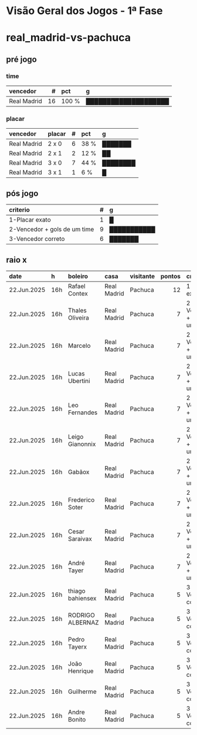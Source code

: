 # Visão Geral dos Jogos - 1ª Fase

# real_madrid-vs-pachuca

## pré jogo

### time

| vencedor    |   # | pct   | g                    |
|:------------|----:|:------|:---------------------|
| Real Madrid |  16 | 100 % | ████████████████████ |

### placar

| vencedor    | placar   |   # | pct   | g        |
|:------------|:---------|----:|:------|:---------|
| Real Madrid | 2 x 0    |   6 | 38 %  | ███████  |
| Real Madrid | 2 x 1    |   2 | 12 %  | ██       |
| Real Madrid | 3 x 0    |   7 | 44 %  | ████████ |
| Real Madrid | 3 x 1    |   1 | 6 %   | █        |

## pós jogo

| criterio                     |   # | g           |
|:-----------------------------|----:|:------------|
| 1-Placar exato               |   1 | █           |
| 2-Vencedor + gols de um time |   9 | ███████████ |
| 3-Vencedor correto           |   6 | ███████     |

## raio x

| date        | h   | boleiro          | casa        | visitante   |   pontos | criteiro                     | bol_placar   | bol_time    | real_placar   | real_time   |
|:------------|:----|:-----------------|:------------|:------------|---------:|:-----------------------------|:-------------|:------------|:--------------|:------------|
| 22.Jun.2025 | 16h | Rafael Contex    | Real Madrid | Pachuca     |       12 | 1-Placar exato               | 3 x 1        | Real Madrid | 3 x 1         | Real Madrid |
| 22.Jun.2025 | 16h | Thales Oliveira  | Real Madrid | Pachuca     |        7 | 2-Vencedor + gols de um time | 3 x 0        | Real Madrid | 3 x 1         | Real Madrid |
| 22.Jun.2025 | 16h | Marcelo          | Real Madrid | Pachuca     |        7 | 2-Vencedor + gols de um time | 3 x 0        | Real Madrid | 3 x 1         | Real Madrid |
| 22.Jun.2025 | 16h | Lucas Ubertini   | Real Madrid | Pachuca     |        7 | 2-Vencedor + gols de um time | 3 x 0        | Real Madrid | 3 x 1         | Real Madrid |
| 22.Jun.2025 | 16h | Leo Fernandes    | Real Madrid | Pachuca     |        7 | 2-Vencedor + gols de um time | 2 x 1        | Real Madrid | 3 x 1         | Real Madrid |
| 22.Jun.2025 | 16h | Leigo Gianonnix  | Real Madrid | Pachuca     |        7 | 2-Vencedor + gols de um time | 3 x 0        | Real Madrid | 3 x 1         | Real Madrid |
| 22.Jun.2025 | 16h | Gabãox           | Real Madrid | Pachuca     |        7 | 2-Vencedor + gols de um time | 3 x 0        | Real Madrid | 3 x 1         | Real Madrid |
| 22.Jun.2025 | 16h | Frederico Soter  | Real Madrid | Pachuca     |        7 | 2-Vencedor + gols de um time | 2 x 1        | Real Madrid | 3 x 1         | Real Madrid |
| 22.Jun.2025 | 16h | Cesar Saraivax   | Real Madrid | Pachuca     |        7 | 2-Vencedor + gols de um time | 3 x 0        | Real Madrid | 3 x 1         | Real Madrid |
| 22.Jun.2025 | 16h | André Tayer      | Real Madrid | Pachuca     |        7 | 2-Vencedor + gols de um time | 3 x 0        | Real Madrid | 3 x 1         | Real Madrid |
| 22.Jun.2025 | 16h | thiago bahiensex | Real Madrid | Pachuca     |        5 | 3-Vencedor correto           | 2 x 0        | Real Madrid | 3 x 1         | Real Madrid |
| 22.Jun.2025 | 16h | RODRIGO ALBERNAZ | Real Madrid | Pachuca     |        5 | 3-Vencedor correto           | 2 x 0        | Real Madrid | 3 x 1         | Real Madrid |
| 22.Jun.2025 | 16h | Pedro Tayerx     | Real Madrid | Pachuca     |        5 | 3-Vencedor correto           | 2 x 0        | Real Madrid | 3 x 1         | Real Madrid |
| 22.Jun.2025 | 16h | João Henrique    | Real Madrid | Pachuca     |        5 | 3-Vencedor correto           | 2 x 0        | Real Madrid | 3 x 1         | Real Madrid |
| 22.Jun.2025 | 16h | Guilherme        | Real Madrid | Pachuca     |        5 | 3-Vencedor correto           | 2 x 0        | Real Madrid | 3 x 1         | Real Madrid |
| 22.Jun.2025 | 16h | Andre Bonito     | Real Madrid | Pachuca     |        5 | 3-Vencedor correto           | 2 x 0        | Real Madrid | 3 x 1         | Real Madrid |